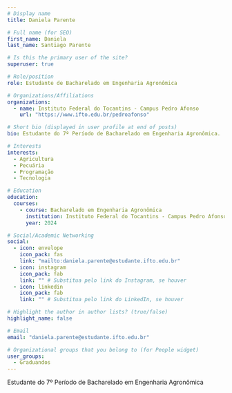 ```yaml
---
# Display name
title: Daniela Parente

# Full name (for SEO)
first_name: Daniela
last_name: Santiago Parente

# Is this the primary user of the site?
superuser: true

# Role/position
role: Estudante de Bacharelado em Engenharia Agronômica

# Organizations/Affiliations
organizations:
  - name: Instituto Federal do Tocantins - Campus Pedro Afonso
    url: "https://www.ifto.edu.br/pedroafonso"

# Short bio (displayed in user profile at end of posts)
bio: Estudante do 7º Período de Bacharelado em Engenharia Agronômica.

# Interests
interests:
  - Agricultura
  - Pecuária
  - Programação
  - Tecnologia

# Education
education:
  courses:
    - course: Bacharelado em Engenharia Agronômica
      institution: Instituto Federal do Tocantins - Campus Pedro Afonso
      year: 2024

# Social/Academic Networking
social:
  - icon: envelope
    icon_pack: fas
    link: "mailto:daniela.parente@estudante.ifto.edu.br"
  - icon: instagram
    icon_pack: fab
    link: "" # Substitua pelo link do Instagram, se houver
  - icon: linkedin
    icon_pack: fab
    link: "" # Substitua pelo link do LinkedIn, se houver

# Highlight the author in author lists? (true/false)
highlight_name: false

# Email
email: "daniela.parente@estudante.ifto.edu.br"

# Organizational groups that you belong to (for People widget)
user_groups:
  - Graduandos
---
```


Estudante do 7º Período de Bacharelado em Engenharia Agronômica